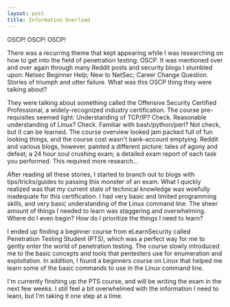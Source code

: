 ```yaml
---
layout: post
title: Information Overload
---
```


OSCP! OSCP! OSCP!

There was a recurring theme that kept appearing while I was researching on how to get into the field of penetration testing: OSCP. It was mentioned over and over again through many Reddit posts and security blogs I stumbled upon: Netsec Beginner Help; New to NetSec; Career Change Question. Stories of triumph and utter failure. What was this OSCP thing they were talking about?

They were talking about something called the Offensive Security Certified Professional, a widely-recognized industry certification. The course pre-requisites seemed light: Understanding of TCP/IP? Check. Reasonable understanding of Linux? Check. Familiar with bash/python/perl? Not check, but it can be learned. The course overview looked jam packed full of fun looking things, and the course cost wasn't bank-account emptying. Reddit and various blogs, however, painted a different picture: tales of agony and defeat; a 24 hour soul crushing exam; a detailed exam report of each task you performed. This required more research...

After reading all these stories, I started to branch out to blogs with tips/tricks/guides to passing this monster of an exam. What I quickly realized was that my current state of technical knowledge was woefully inadequate for this certification. I had very basic and limited programming skills, and very basic understanding of the Linux command line. The sheer amount of things I needed to learn was staggering and overwhelming. Where do I even begin? How do I prioritize the things I need to learn?

I ended up finding a beginner course from eLearnSecurity called Penetration Testing Student (PTS), which was a perfect way for me to gently enter the world of penetration testing. The course slowly introduced me to the basic concepts and tools that pentesters use for enumeration and exploitation. In addition, I found a beginners course on Linux that helped me learn some of the basic commands to use in the Linux command line.

I'm currently finshing up the PTS course, and will be writing the exam in the next few weeks. I still feel a bit overwhelmed with the information I need to learn, but I'm taking it one step at a time.
